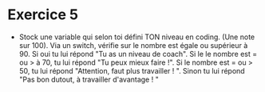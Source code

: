 # Exercice 5 
- Stock une variable qui selon toi défini TON niveau en coding. (Une note sur 100). Via un switch, vérifie sur le nombre est égale ou supérieur à 90. 
Si oui tu lui répond "Tu as un niveau de coach".
Si le le nombre est = ou > à 70, tu lui répond "Tu peux mieux faire !". 
Si le nombre est = ou > 50, tu lui répond "Attention, faut plus travailler ! ". 
Sinon tu lui répond "Pas bon dutout, à travailler d'avantage ! "